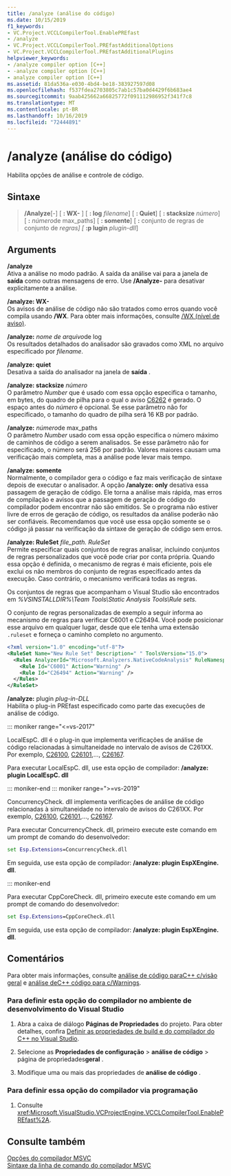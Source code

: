 ```yaml
---
title: /analyze (análise do código)
ms.date: 10/15/2019
f1_keywords:
- VC.Project.VCCLCompilerTool.EnablePREfast
- /analyze
- VC.Project.VCCLCompilerTool.PREfastAdditionalOptions
- VC.Project.VCCLCompilerTool.PREfastAdditionalPlugins
helpviewer_keywords:
- /analyze compiler option [C++]
- -analyze compiler option [C++]
- analyze compiler option [C++]
ms.assetid: 81da536a-e030-4bd4-be18-383927597d08
ms.openlocfilehash: f537fdea2703805c7ab1c57ba0d4429f6b683ae4
ms.sourcegitcommit: 9aab425662a66825772f091112986952f341f7c8
ms.translationtype: MT
ms.contentlocale: pt-BR
ms.lasthandoff: 10/16/2019
ms.locfileid: "72444891"
---
```

# <a name="analyze-code-analysis"></a>/analyze (análise do código)

Habilita opções de análise e controle de código.

## <a name="syntax"></a>Sintaxe

> **/Analyze**[-] [ **: WX-** ] [ **: log** *filename*] [ **: Quiet**] [ **: stacksize** *número*] [ **:** *número*de max_paths] [ **: somente**] [ **:** conjunto de regras de conjunto de *regras] [* **:p lugin**  *plugin-dll*]

## <a name="arguments"></a>Arguments

**/analyze**\
Ativa a análise no modo padrão. A saída da análise vai para a janela de **saída** como outras mensagens de erro. Use **/Analyze-** para desativar explicitamente a análise.

**/analyze: WX-** \
Os avisos de análise de código não são tratados como erros quando você compila usando **/WX**. Para obter mais informações, consulte [/WX (nível de aviso)](compiler-option-warning-level.md).

**/analyze:** *nome de arquivo*de log \
Os resultados detalhados do analisador são gravados como XML no arquivo especificado por *filename*.

**/analyze: quiet**\
Desativa a saída do analisador na janela de **saída** .

**/analyze: stacksize** *número*\
O parâmetro *Number* que é usado com essa opção especifica o tamanho, em bytes, do quadro de pilha para o qual o aviso [C6262](/visualstudio/code-quality/c6262) é gerado. O espaço antes do *número* é opcional. Se esse parâmetro não for especificado, o tamanho do quadro de pilha será 16 KB por padrão.

**/analyze:** *número*de max_paths \
O parâmetro *Number* usado com essa opção especifica o número máximo de caminhos de código a serem analisados. Se esse parâmetro não for especificado, o número será 256 por padrão. Valores maiores causam uma verificação mais completa, mas a análise pode levar mais tempo.

**/analyze: somente**\
Normalmente, o compilador gera o código e faz mais verificação de sintaxe depois de executar o analisador. A opção **/analyze: only** desativa essa passagem de geração de código. Ele torna a análise mais rápida, mas erros de compilação e avisos que a passagem de geração de código do compilador podem encontrar não são emitidos. Se o programa não estiver livre de erros de geração de código, os resultados da análise poderão não ser confiáveis. Recomendamos que você use essa opção somente se o código já passar na verificação da sintaxe de geração de código sem erros.

**/analyze: RuleSet** *file_path. RuleSet*\
Permite especificar quais conjuntos de regras analisar, incluindo conjuntos de regras personalizados que você pode criar por conta própria. Quando essa opção é definida, o mecanismo de regras é mais eficiente, pois ele exclui os não membros do conjunto de regras especificado antes da execução. Caso contrário, o mecanismo verificará todas as regras.

Os conjuntos de regras que acompanham o Visual Studio são encontrados em *%VSINSTALLDIR%\Team Tools\Static Analysis Tools\Rule sets.*

O conjunto de regras personalizadas de exemplo a seguir informa ao mecanismo de regras para verificar C6001 e C26494. Você pode posicionar esse arquivo em qualquer lugar, desde que ele tenha uma extensão `.ruleset` e forneça o caminho completo no argumento.

```xml
<?xml version="1.0" encoding="utf-8"?>
<RuleSet Name="New Rule Set" Description=" " ToolsVersion="15.0">
  <Rules AnalyzerId="Microsoft.Analyzers.NativeCodeAnalysis" RuleNamespace="Microsoft.Rules.Native">
    <Rule Id="C6001" Action="Warning" />
    <Rule Id="C26494" Action="Warning" />
  </Rules>
</RuleSet>
```

**/analyze:** plugin *plug-in-DLL*\
Habilita o plug-in PREfast especificado como parte das execuções de análise de código.

::: moniker range="<=vs-2017"

LocalEspC. dll é o plug-in que implementa verificações de análise de código relacionadas à simultaneidade no intervalo de avisos de C261XX. Por exemplo, [C26100](/visualstudio/code-quality/c26100), [C26101](/visualstudio/code-quality/c26101),..., [C26167](/visualstudio/code-quality/c26167).

Para executar LocalEspC. dll, use esta opção de compilador: **/analyze: plugin LocalEspC. dll**

::: moniker-end
::: moniker range=">=vs-2019"

ConcurrencyCheck. dll implementa verificações de análise de código relacionadas à simultaneidade no intervalo de avisos do C261XX. Por exemplo, [C26100](/visualstudio/code-quality/c26100), [C26101](/visualstudio/code-quality/c26101),..., [C26167](/visualstudio/code-quality/c26167).

Para executar ConcurrencyCheck. dll, primeiro execute este comando em um prompt de comando do desenvolvedor:

```cmd
set Esp.Extensions=ConcurrencyCheck.dll
```

Em seguida, use esta opção de compilador: **/analyze: plugin EspXEngine. dll**.

::: moniker-end

Para executar CppCoreCheck. dll, primeiro execute este comando em um prompt de comando do desenvolvedor:

```cmd
set Esp.Extensions=CppCoreCheck.dll
```

Em seguida, use esta opção de compilador: **/analyze: plugin EspXEngine. dll**.

## <a name="remarks"></a>Comentários

Para obter mais informações, consulte [análise de código paraC++ c/visão geral](/visualstudio/code-quality/code-analysis-for-c-cpp-overview) e [análise deC++ código para c/Warnings](/visualstudio/code-quality/code-analysis-for-c-cpp-warnings).

### <a name="to-set-this-compiler-option-in-the-visual-studio-development-environment"></a>Para definir esta opção do compilador no ambiente de desenvolvimento do Visual Studio

1. Abra a caixa de diálogo **Páginas de Propriedades** do projeto. Para obter detalhes, confira [Definir as propriedades de build e do compilador do C++ no Visual Studio](../working-with-project-properties.md).

1. Selecione as **Propriedades de configuração** > **análise de código** >  página de propriedades**geral** .

1. Modifique uma ou mais das propriedades de **análise de código** .

### <a name="to-set-this-compiler-option-programmatically"></a>Para definir essa opção do compilador via programação

1. Consulte <xref:Microsoft.VisualStudio.VCProjectEngine.VCCLCompilerTool.EnablePREfast%2A>.

## <a name="see-also"></a>Consulte também

[Opções do compilador MSVC](compiler-options.md)\
[Sintaxe da linha de comando do compilador MSVC](compiler-command-line-syntax.md)
